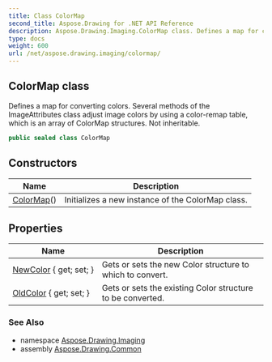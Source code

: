 ```yaml
---
title: Class ColorMap
second_title: Aspose.Drawing for .NET API Reference
description: Aspose.Drawing.Imaging.ColorMap class. Defines a map for converting colors. Several methods of the ImageAttributes class adjust image colors by using a colorremap table which is an array of ColorMap structures. Not inheritable
type: docs
weight: 600
url: /net/aspose.drawing.imaging/colormap/
---
```

## ColorMap class

Defines a map for converting colors. Several methods of the ImageAttributes class adjust image colors by using a color-remap table, which is an array of ColorMap structures. Not inheritable.

```csharp
public sealed class ColorMap
```

## Constructors

| Name | Description |
| --- | --- |
| [ColorMap](colormap/)() | Initializes a new instance of the ColorMap class. |

## Properties

| Name | Description |
| --- | --- |
| [NewColor](../../aspose.drawing.imaging/colormap/newcolor/) { get; set; } | Gets or sets the new Color structure to which to convert. |
| [OldColor](../../aspose.drawing.imaging/colormap/oldcolor/) { get; set; } | Gets or sets the existing Color structure to be converted. |

### See Also

* namespace [Aspose.Drawing.Imaging](../../aspose.drawing.imaging/)
* assembly [Aspose.Drawing.Common](../../)


